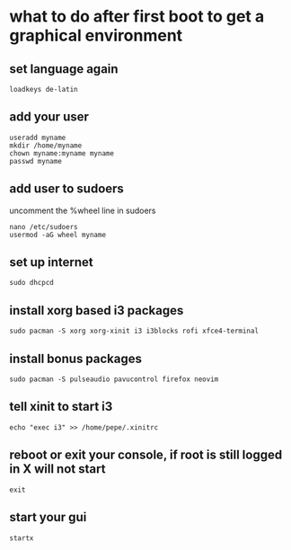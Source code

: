 # what to do after first boot to get a graphical environment

## set language again
```
loadkeys de-latin
```

## add your user
```
useradd myname
mkdir /home/myname
chown myname:myname myname
passwd myname
```

## add user to sudoers

uncomment the %wheel line in sudoers
```
nano /etc/sudoers
usermod -aG wheel myname
```

## set up internet
```
sudo dhcpcd
```

## install xorg based i3 packages
```
sudo pacman -S xorg xorg-xinit i3 i3blocks rofi xfce4-terminal
```

## install bonus packages
```
sudo pacman -S pulseaudio pavucontrol firefox neovim
```

## tell xinit to start i3
```
echo "exec i3" >> /home/pepe/.xinitrc
```

## reboot or exit your console, if root is still logged in X will not start
```
exit
```

## start your gui
```
startx
```
